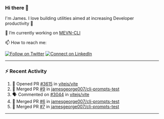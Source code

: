 ### Hi there 👋

I'm James. I love building utilities aimed at increasing Developer productivity :raised_hands: 

🔭 I’m currently working on [MEVN-CLI](https://github.com/madlabsinc/mevn-cli)

📫 How to reach me:

[![Follow on Twitter](https://img.shields.io/badge/--twitter?label=Twitter&logo=Twitter&style=social)](https://twitter.com/james_madhacks) [![Connect on LinkedIn](https://img.shields.io/badge/--linkedin?label=LinkedIn&logo=LinkedIn&style=social)](https://www.linkedin.com/in/jamesgeorge007)

---

### :zap: Recent Activity

<!--START_SECTION:activity-->
1. 💪 Opened PR [#3615](https://github.com/vitejs/vite/pull/3615) in [vitejs/vite](https://github.com/vitejs/vite)
2. 🎉 Merged PR [#9](https://github.com/jamesgeorge007/cli-prompts-test/pull/9) in [jamesgeorge007/cli-prompts-test](https://github.com/jamesgeorge007/cli-prompts-test)
3. 🗣 Commented on [#3044](https://github.com/vitejs/vite/issues/3044) in [vitejs/vite](https://github.com/vitejs/vite)
4. 🎉 Merged PR [#6](https://github.com/jamesgeorge007/cli-prompts-test/pull/6) in [jamesgeorge007/cli-prompts-test](https://github.com/jamesgeorge007/cli-prompts-test)
5. 🎉 Merged PR [#7](https://github.com/jamesgeorge007/cli-prompts-test/pull/7) in [jamesgeorge007/cli-prompts-test](https://github.com/jamesgeorge007/cli-prompts-test)
<!--END_SECTION:activity-->

---

<!--
**jamesgeorge007/jamesgeorge007** is a ✨ _special_ ✨ repository because its `README.md` (this file) appears on your GitHub profile.

Here are some ideas to get you started:

- 🌱 I’m currently learning ...
- 👯 I’m looking to collaborate on ...
- 🤔 I’m looking for help with ...
- 💬 Ask me about ...
- 😄 Pronouns: ...
- ⚡ Fun fact: ...
-->
